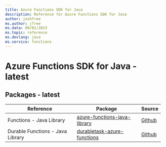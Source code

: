 ```yaml
---
title: Azure Functions SDK for Java
description: Reference for Azure Functions SDK for Java
author: joshfree
ms.author: jfree
ms.data: 09/01/2023
ms.topic: reference
ms.devlang: java
ms.service: functions
---
```

# Azure Functions SDK for Java - latest
## Packages - latest

| Reference | Package | Source |
|---|---|---|
|Functions - Java Library|[azure-functions-java-library](https://repo1.maven.org/maven2/com/microsoft/azure/functions/azure-functions-java-library)|[Github](https://github.com/Azure/azure-sdk-for-java)|
|Durable Functions - Java Library|[durabletask-azure-functions](https://repo1.maven.org/maven2/com/microsoft/durabletask-azure-functions/)|[Github](https://github.com/microsoft/durabletask-java)|